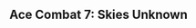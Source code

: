 <html>
  <body>
  <header>
    <h2 style:"text-align:centre; color:blue">Ace Combat 7: Skies Unknown</h2>
    </body>
    </html>
